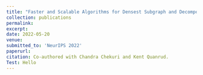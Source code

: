 ```yaml
---
title: "Faster and Scalable Algorithms for Densest Subgraph and Decomposition"
collection: publications
permalink: 
excerpt: 
date: 2022-05-20
venue:
submitted_to: 'NeurIPS 2022'
paperurl: 
citation: Co-authored with Chandra Chekuri and Kent Quanrud. 
Test: Hello
---
```

